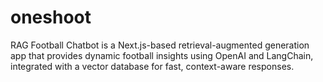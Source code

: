 # oneshoot
RAG Football Chatbot is a Next.js-based retrieval-augmented generation app that provides dynamic football insights using OpenAI and LangChain, integrated with a vector database for fast, context-aware responses.
